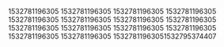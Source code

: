 1532781196305
1532781196305
1532781196305
1532781196305
1532781196305
1532781196305
1532781196305
1532781196305
1532781196305
1532781196305
1532781196305
1532781196305
1532781196305
1532781196305
15327811963051532795374407